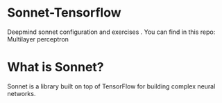 # Sonnet-Tensorflow
Deepmind sonnet configuration and exercises .
You can find in this repo:
Multilayer perceptron

# What is Sonnet?
Sonnet is a library built on top of TensorFlow for building complex neural networks.
